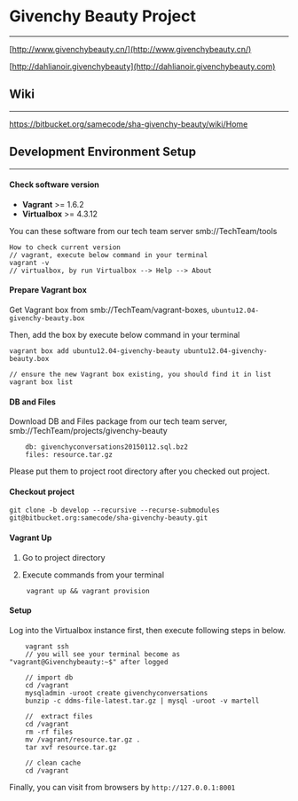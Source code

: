 # Givenchy Beauty Project

---

[http://www.givenchybeauty.cn/](http://www.givenchybeauty.cn/)

[http://dahlianoir.givenchybeauty](http://dahlianoir.givenchybeauty.com)



## Wiki

---

<https://bitbucket.org/samecode/sha-givenchy-beauty/wiki/Home>



## Development Environment Setup

---

#### Check software version

* **Vagrant** >= 1.6.2
* **Virtualbox** >= 4.3.12

You can these software from our tech team server smb://TechTeam/tools

	How to check current version
	// vagrant, execute below command in your terminal
	vagrant -v
	// virtualbox, by run Virtualbox --> Help --> About


#### Prepare Vagrant box

Get Vagrant box from smb://TechTeam/vagrant-boxes, ``ubuntu12.04-givenchy-beauty.box``

Then, add the box by execute below command in your terminal

	vagrant box add ubuntu12.04-givenchy-beauty ubuntu12.04-givenchy-beauty.box
	
	// ensure the new Vagrant box existing, you should find it in list
	vagrant box list
	

#### DB and Files

Download DB and Files package from our tech team server,  smb://TechTeam/projects/givenchy-beauty
 
		db: givenchyconversations20150112.sql.bz2
		files: resource.tar.gz

Please put them to project root directory after you checked out project.


#### Checkout project

```
git clone -b develop --recursive --recurse-submodules git@bitbucket.org:samecode/sha-givenchy-beauty.git
```

#### Vagrant Up

1. Go to project directory
2. Execute commands from your terminal  
	
		vagrant up && vagrant provision
	
		
#### Setup

Log into the Virtualbox instance first, then execute following steps in below.

		vagrant ssh
		// you will see your terminal become as "vagrant@Givenchybeauty:~$" after logged
		
		// import db
		cd /vagrant
		mysqladmin -uroot create givenchyconversations
		bunzip -c ddms-file-latest.tar.gz | mysql -uroot -v martell

		//  extract files
		cd /vagrant
		rm -rf files
		mv /vagrant/resource.tar.gz .
		tar xvf resource.tar.gz
		
		// clean cache
		cd /vagrant


Finally, you can visit from browsers by ``http://127.0.0.1:8001``
